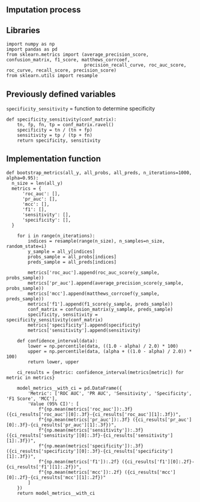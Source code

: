 ## **Imputation process**

## **Libraries**
    import numpy as np
    import pandas as pd
    from sklearn.metrics import (average_precision_score, confusion_matrix, f1_score, matthews_corrcoef, 
                                 precision_recall_curve, roc_auc_score, roc_curve, recall_score, precision_score)
    from sklearn.utils import resample

## **Previously defined variables**
 `specificity_sensitivity` = function to determine specificity
 
    def specificity_sensitivity(conf_matrix):
        tn, fp, fn, tp = conf_matrix.ravel()
        specificity = tn / (tn + fp)
        sensitivity = tp / (tp + fn)
        return specificity, sensitivity
  
 ## **Implementation function**

    def bootstrap_metrics(all_y, all_probs, all_preds, n_iterations=1000, alpha=0.95):
      n_size = len(all_y)
      metrics = {
          'roc_auc': [],
          'pr_auc': [],
          'mcc': [],
          'f1': [],
          'sensitivity': [],
          'specificity': [],
      }

        for i in range(n_iterations):
            indices = resample(range(n_size), n_samples=n_size, random_state=i)
            y_sample = all_y[indices]
            probs_sample = all_probs[indices]
            preds_sample = all_preds[indices]

            metrics['roc_auc'].append(roc_auc_score(y_sample, probs_sample))
            metrics['pr_auc'].append(average_precision_score(y_sample, probs_sample))
            metrics['mcc'].append(matthews_corrcoef(y_sample, preds_sample))
            metrics['f1'].append(f1_score(y_sample, preds_sample))
            conf_matrix = confusion_matrix(y_sample, preds_sample)
            specificity, sensitivity = specificity_sensitivity(conf_matrix)
            metrics['specificity'].append(specificity)
            metrics['sensitivity'].append(sensitivity)

        def confidence_interval(data):
            lower = np.percentile(data, ((1.0 - alpha) / 2.0) * 100)
            upper = np.percentile(data, (alpha + ((1.0 - alpha) / 2.0)) * 100)
            return lower, upper

        ci_results = {metric: confidence_interval(metrics[metric]) for metric in metrics}
    
        model_metrics__with_ci = pd.DataFrame({
            'Metric': ['ROC AUC', 'PR AUC', 'Sensitivity', 'Specificity', 'F1 Score', 'MCC'],
            'Value (95% CI)': [
                f"{np.mean(metrics['roc_auc']):.3f} ({ci_results['roc_auc'][0]:.3f}-{ci_results['roc_auc'][1]:.3f})",
                f"{np.mean(metrics['pr_auc']):.3f} ({ci_results['pr_auc'][0]:.3f}-{ci_results['pr_auc'][1]:.3f})",
                f"{np.mean(metrics['sensitivity']):.3f} ({ci_results['sensitivity'][0]:.3f}-{ci_results['sensitivity'][1]:.3f})",
                f"{np.mean(metrics['specificity']):.3f} ({ci_results['specificity'][0]:.3f}-{ci_results['specificity'][1]:.3f})",
                f"{np.mean(metrics['f1']):.2f} ({ci_results['f1'][0]:.2f}-{ci_results['f1'][1]:.2f})",
                f"{np.mean(metrics['mcc']):.2f} ({ci_results['mcc'][0]:.2f}-{ci_results['mcc'][1]:.2f})"
            ]
        })
        return model_metrics__with_ci
